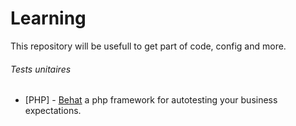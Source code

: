 Learning
=======
This repository will be usefull to get part of code, config and more.

###### Tests unitaires
* [PHP] - [Behat](https://gist.github.com/cordoval/1206686) a php framework for autotesting your business expectations.
